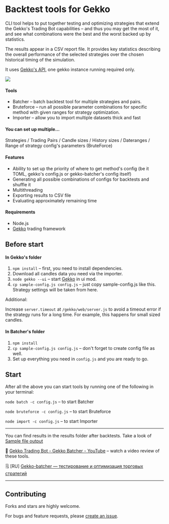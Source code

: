 # Backtest tools for Gekko

CLI tool helps to put together testing and optimizing strategies that extend the  Gekko's Trading Bot capabilities – and thus you may get the most of it, and see what combinations were the best and the worst backed up by statistics.

The results appear in a CSV report file. It provides key statistics describing the overall performance of the selected strategies over the chosen historical timing of the simulation.

It uses [Gekko's API](https://gekko.wizb.it/docs/internals/server_api.html#POST-api-backtest), one gekko instance running required only.

![](https://user-images.githubusercontent.com/25667028/53367299-d0872800-3956-11e9-9e09-d291e3b6e851.gif)

#### Tools

- Batcher – batch backtest tool for multiple strategies and pairs.
- Bruteforce – run all possible parameter combinations for specific method with given ranges for strategy optimization.
- Importer – allow you to import multiple datasets thick and fast

#### You can set up multiple…

Strategies / Trading Pairs / Candle sizes / History sizes / Dateranges / Range of strategy config's parameters (BruteForce)

#### Features

- Ability to set up the priority of where to get method's config (be it TOML, gekko's config.js or gekko-batcher's config itself)
- Generating all possible combinations of configs for backtests and shuffle it
- Multithreading
- Exporting results to CSV file
- Evaluating approximately remaining time

#### Requirements

- Node.js
- [Gekko](https://github.com/askmike/gekko/releases) trading framework

## Before start

#### In Gekko's folder

1. `npm install` – first, you need to install dependencies.
2. Download all candles data you need via the importer.
3. `node gekko --ui` – start [Gekko](https://github.com/askmike/gekko) in ui mod.
4. `cp sample-config.js config.js` – just copy sample-config.js like this. Strategy settings will be taken from here.

Additional:

Increase `server.timeout` at `/gekko/web/server.js` to avoid a timeout error if the strategy runs for a long time. For example, this happens for small sized candles.

#### **In Batcher's folder**

1. `npm install`
2. `cp sample-config.js config.js` – don't forget to create config file as well.
3. Set up everything you need in `config.js` and you are ready to go.

## Start

After all the above you can start tools by running one of the following in your terminal:

`node batch -c config.js` – to start Batcher

`node bruteforce -c config.js` – to start Bruteforce

`node import -c config.js` –  to start Importer

---

You can find results in the results folder after backtests. Take a look of [Sample file output](https://github.com/nicolay-zlobin/gekko-batcher/blob/master/sample_results.csv)

:movie_camera: [Gekko Trading Bot - Gekko Batcher - YouTube](https://www.youtube.com/watch?v=RaIP44PQstw) – watch a video review of these tools.

:spiral_notepad: [RU] [Gekko-batcher — тестирование и оптимизация торговых стратегий](https://teoway.com/gekko-batcher-testirovanie-i-optimizatsiya-torgovyh-strategij/)

---

## Contributing

Forks and stars are highly welcome.

For bugs and feature requests, please [create an issue](https://github.com/nicolay-zlobin/gekko-batcher/issues/new).
